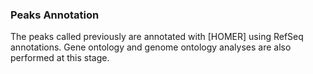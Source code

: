 ### Peaks Annotation

The peaks called previously are annotated with [HOMER] using RefSeq annotations. Gene ontology and genome ontology analyses are also performed at this stage.


